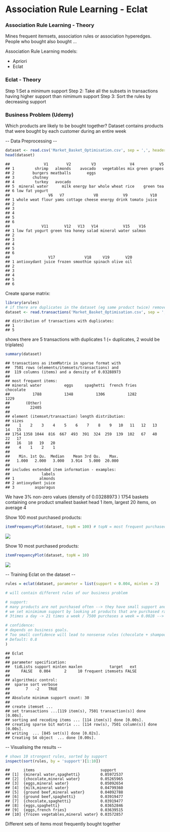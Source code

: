 # Association Rule Learning - Eclat



### Association Rule Learning - Theory
Mines frequent itemsets, association rules or association hyperedges.
People who bought also bought ... 

Association Rule Learning models:

* Apriori
* Eclat

### Eclat - Theory


Step 1:Set a minimum support
Step 2: Take all the subsets in transactions having higher support than nimimum support
Step 3: Sort the rules by decreasing support

### Business Problem (Udemy)
Which products are likely to be bought together? 
Dataset contains products that were bought by each customer during an entire week

-- Data Preprocessing -- 

```r
dataset <- read.csv('Market_Basket_Optimisation.csv', sep = ',', header = FALSE)
head(dataset)
```

```
##               V1        V2         V3               V4           V5
## 1         shrimp   almonds    avocado   vegetables mix green grapes
## 2        burgers meatballs       eggs                              
## 3        chutney                                                   
## 4         turkey   avocado                                         
## 5  mineral water      milk energy bar whole wheat rice    green tea
## 6 low fat yogurt                                                   
##                 V6   V7             V8           V9          V10
## 1 whole weat flour yams cottage cheese energy drink tomato juice
## 2                                                               
## 3                                                               
## 4                                                               
## 5                                                               
## 6                                                               
##              V11       V12   V13   V14           V15    V16
## 1 low fat yogurt green tea honey salad mineral water salmon
## 2                                                          
## 3                                                          
## 4                                                          
## 5                                                          
## 6                                                          
##                 V17             V18     V19       V20
## 1 antioxydant juice frozen smoothie spinach olive oil
## 2                                                    
## 3                                                    
## 4                                                    
## 5                                                    
## 6
```

Create sparse matrix:

```r
library(arules)
# if there are duplicates in the dataset (eg same product twice) remove them with rm.duplicates = TRUE
dataset <- read.transactions('Market_Basket_Optimisation.csv', sep = ',', rm.duplicates = TRUE)
```

```
## distribution of transactions with duplicates:
## 1 
## 5
```

shows there are 5 transactions with duplicates
1 (= duplicates, 2 would be triplates)


```r
summary(dataset)
```

```
## transactions as itemMatrix in sparse format with
##  7501 rows (elements/itemsets/transactions) and
##  119 columns (items) and a density of 0.03288973 
## 
## most frequent items:
## mineral water          eggs     spaghetti  french fries     chocolate 
##          1788          1348          1306          1282          1229 
##       (Other) 
##         22405 
## 
## element (itemset/transaction) length distribution:
## sizes
##    1    2    3    4    5    6    7    8    9   10   11   12   13   14   15 
## 1754 1358 1044  816  667  493  391  324  259  139  102   67   40   22   17 
##   16   18   19   20 
##    4    1    2    1 
## 
##    Min. 1st Qu.  Median    Mean 3rd Qu.    Max. 
##   1.000   2.000   3.000   3.914   5.000  20.000 
## 
## includes extended item information - examples:
##              labels
## 1           almonds
## 2 antioxydant juice
## 3         asparagus
```

We have 3% non-zero values (density of 0.03288973 )
1754 baskets containing one product
smallest basket head 1 item, largest 20 items, on average 4


Show 100 most purchased products:

```r
itemFrequencyPlot(dataset, topN = 100) # topN = most frequent purchased products
```

![](AssociationRuleLearning_Eclat_files/figure-html/unnamed-chunk-4-1.png)<!-- -->

Show 10 most purchased products:

```r
itemFrequencyPlot(dataset, topN = 10)
```

![](AssociationRuleLearning_Eclat_files/figure-html/unnamed-chunk-5-1.png)<!-- -->

-- Training Eclat on the dataset -- 

```r
rules = eclat(dataset, parameter = list(support = 0.004, minlen = 2)

# will contain different rules of our business problem

# support: 
# many products are not purchased often --> they have small support and thus are not relevant to us.
# we set minimimum support by looking at products that are purchased rather frequently, eg at least three or four times a day
# 3times a day -> 21 times a week / 7500 purchases a week = 0.0028 --> rounded to 0.003

# confidence: 
# depends on business goals. 
# Too small confidence will lead to nonsense rules (chocolate + shampoo)
# Default: 0.8
)
```

```
## Eclat
## 
## parameter specification:
##  tidLists support minlen maxlen            target   ext
##     FALSE   0.004      2     10 frequent itemsets FALSE
## 
## algorithmic control:
##  sparse sort verbose
##       7   -2    TRUE
## 
## Absolute minimum support count: 30 
## 
## create itemset ... 
## set transactions ...[119 item(s), 7501 transaction(s)] done [0.00s].
## sorting and recoding items ... [114 item(s)] done [0.00s].
## creating sparse bit matrix ... [114 row(s), 7501 column(s)] done [0.00s].
## writing  ... [845 set(s)] done [0.02s].
## Creating S4 object  ... done [0.00s].
```


-- Visualising the results -- 

```r
# shows 10 strongest rules, sorted by support
inspect(sort(rules, by = 'support')[1:10])
```

```
##      items                             support   
## [1]  {mineral water,spaghetti}         0.05972537
## [2]  {chocolate,mineral water}         0.05265965
## [3]  {eggs,mineral water}              0.05092654
## [4]  {milk,mineral water}              0.04799360
## [5]  {ground beef,mineral water}       0.04092788
## [6]  {ground beef,spaghetti}           0.03919477
## [7]  {chocolate,spaghetti}             0.03919477
## [8]  {eggs,spaghetti}                  0.03652846
## [9]  {eggs,french fries}               0.03639515
## [10] {frozen vegetables,mineral water} 0.03572857
```

Different sets of items most frequently bought together
